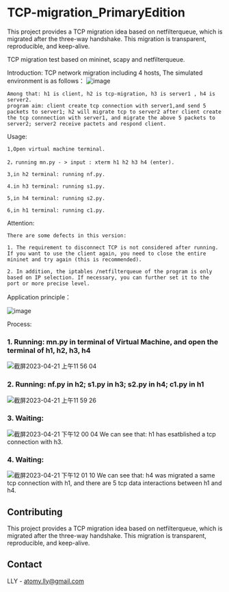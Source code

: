 # TCP-migration_PrimaryEdition

This project provides a TCP migration idea based on netfilterqueue, which is migrated after the three-way handshake. This migration is transparent, reproducible, and keep-alive.

TCP migration test based on mininet, scapy and netfilterqueue.

Introduction: 
    TCP network migration including 4 hosts, The simulated environment is as follows：
    ![image](https://user-images.githubusercontent.com/105418310/175755891-1a2c696b-c0f7-4419-b83e-b877591b2d3a.png)

    Among that: h1 is client, h2 is tcp-migration, h3 is server1 , h4 is server2.
    program aim: client create tcp connection with server1,and send 5 packets to server1; h2 will migrate tcp to server2 after client create the tcp connnection with server1, and migrate the above 5 packets to  server2; server2 receive pactets and respond client.

Usage:

    1,Open virtual machine terminal.
    
    2，running mn.py - > input : xterm h1 h2 h3 h4 (enter).
    
    3,in h2 terminal: running nf.py.
    
    4.in h3 terminal: running s1.py.
    
    5,in h4 terminal: running s2.py.
    
    6,in h1 terminal: running c1.py.
    
Attention:

    There are some defects in this version: 
    
    1. The requirement to disconnect TCP is not considered after running. If you want to use the client again, you need to close the entire mininet and try again (this is recommended). 
    
    2. In addition, the iptables /netfilterqueue of the program is only based on IP selection. If necessary, you can further set it to the port or more precise level.
    

Application principle：

![image](https://user-images.githubusercontent.com/105418310/175755059-3d50df86-a6cc-46cf-b0fc-0ca8e8ea2ef5.png)

Process:

### 1. Running: mn.py in terminal of Virtual Machine, and open the terminal of h1, h2, h3, h4
![截屏2023-04-21 上午11 56 04](https://user-images.githubusercontent.com/105418310/233537321-7037f580-1ddc-4af8-b6f4-701f3e3b19e6.jpg)

### 2. Running: nf.py in h2; s1.py in h3; s2.py in h4; c1.py in h1
![截屏2023-04-21 上午11 59 26](https://user-images.githubusercontent.com/105418310/233537782-b97d243e-fa2c-4310-958c-e6b4e078429a.jpg)

### 3. Waiting:
![截屏2023-04-21 下午12 00 04](https://user-images.githubusercontent.com/105418310/233537842-ab71bb0d-d93b-4437-8e24-f4accbe8ef3d.jpg)
We can see that: h1 has esatblished a tcp connection with h3.

### 4. Waiting:
![截屏2023-04-21 下午12 01 10](https://user-images.githubusercontent.com/105418310/233537961-2e97fd4b-cb77-46fe-b1e9-6f94990c64bc.jpg)
We can see that: h4 was migrated a same tcp connection with h1, and there are 5 tcp data interactions between h1 and h4.

## Contributing
This project provides a TCP migration idea based on netfilterqueue, which is migrated after the three-way handshake. This migration is transparent, reproducible, and keep-alive.

## Contact
LLY - atomy.lly@gmail.com
